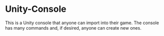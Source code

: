 # Unity-Console
This is a Unity console that anyone can import into their game. The console has many commands and, if desired, anyone can create new ones.
